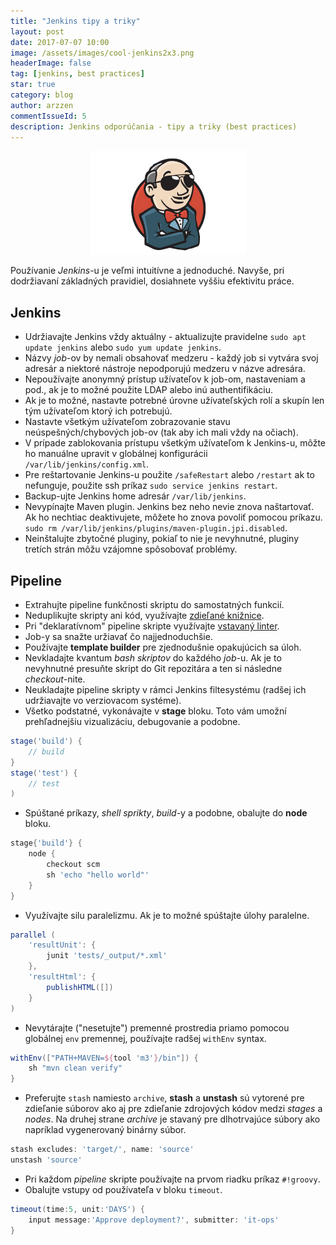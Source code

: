 ```yaml
---
title: "Jenkins tipy a triky"
layout: post
date: 2017-07-07 10:00
image: /assets/images/cool-jenkins2x3.png
headerImage: false
tag: [jenkins, best practices]
star: true
category: blog
author: arzzen
commentIssueId: 5
description: Jenkins odporúčania - tipy a triky (best practices)
---
```


<center>
    <img src="/assets/images/cool-jenkins2x3.png" /> 
</center>

Používanie _Jenkins_-u je veľmi intuitívne a jednoduché. Navyše, pri dodržiavaní základných pravidiel, dosiahnete vyššiu efektivitu práce.

## Jenkins

- Udržiavajte Jenkins vždy aktuálny - aktualizujte pravidelne `sudo apt update jenkins` alebo `sudo yum update jenkins`.
- Názvy _job_-ov by nemali obsahovať medzeru - každý job si vytvára svoj adresár a niektoré nástroje nepodporujú medzeru v názve adresára.
- Nepoužívajte anonymný prístup užívateľov k job-om, nastaveniam a pod., ak je to možné použite LDAP alebo inú authentifikáciu.
- Ak je to možné, nastavte potrebné úrovne užívateľských rolí a skupín len tým užívateľom ktorý ich potrebujú.
- Nastavte všetkým užívateľom zobrazovanie stavu neúspešných/chybových job-ov (tak aby ich mali vždy na očiach).
- V prípade zablokovania prístupu všetkým užívateľom k Jenkins-u, môžte ho manuálne upravit v globálnej konfigurácii `/var/lib/jenkins/config.xml`.
- Pre reštartovanie Jenkins-u použite `/safeRestart` alebo `/restart` ak to nefunguje, použite ssh príkaz `sudo service jenkins restart`.
- Backup-ujte Jenkins home adresár `/var/lib/jenkins`.
- Nevypínajte Maven plugin. Jenkins bez neho nevie znova naštartovať. Ak ho nechtiac deaktivujete, môžete ho znova povoliť pomocou príkazu.
`sudo rm /var/lib/jenkins/plugins/maven-plugin.jpi.disabled`.
- Neinštalujte zbytočné pluginy, pokiaľ to nie je nevyhnutné, pluginy tretích strán môžu vzájomne spôsobovať problémy.


## Pipeline

- Extrahujte pipeline funkčnosti skriptu do samostatných funkcií.
- Neduplikujte skripty ani kód, využívajte [zdieľané knižnice](https://github.com/jenkinsci/workflow-cps-global-lib-plugin/blob/master/README.md).
- Pri "deklaratívnom" pipeline skripte využívajte [vstavaný linter](https://jenkins.io/doc/book/pipeline/development/#linter).
- Job-y sa snažte uržiavať čo najjednoduchšie.
- Používajte **template builder** pre zjednodušnie opakujúcich sa úloh.
- Nevkladajte kvantum _bash skriptov_ do každého _job_-u. Ak je to nevyhnutné presuňte skript do Git repozitára a ten si následne _checkout_-nite.
- Neukladajte pipeline skripty v rámci Jenkins filtesystému (radšej ich udržiavajte vo verziovacom systéme).
- Všetko podstatné, vykonávajte v **stage** bloku. Toto vám umožní prehľadnejšiu vizualizáciu, debugovanie a podobne.
```groovy
stage('build') {
    // build
}
stage('test') {
    // test
)
```
- Spúštané príkazy, _shell sprikty_, _build_-y a podobne, obalujte do **node** bloku.
```groovy
stage{'build'} {
    node {
        checkout scm
        sh 'echo "hello world"'
    }
}
```
- Využívajte silu paralelizmu. Ak je to možné spúštajte úlohy paralelne.
```groovy
parallel (
    'resultUnit': {
        junit 'tests/_output/*.xml'
    },
    'resultHtml': {
        publishHTML([])
    }
)
```
- Nevytárajte ("nesetujte") premenné prostredia priamo pomocou globálnej `env` premennej, používajte radšej `withEnv` syntax.
```groovy
withEnv(["PATH+MAVEN=${tool 'm3'}/bin"]) {
    sh "mvn clean verify"
}
```
- Preferujte `stash` namiesto `archive`, **stash** a **unstash** sú vytorené pre zdieľanie súborov ako aj pre zdieľanie zdrojových kódov medzi _stages_ a _nodes_.
Na druhej strane _archive_ je stavaný pre dlhotrvajúce súbory ako napríklad vygenerovaný binárny súbor.
```groovy
stash excludes: 'target/', name: 'source'
unstash 'source'
```
- Pri každom _pipeline_ skripte používajte na prvom riadku príkaz `#!groovy`.
- Obalujte vstupy od používateľa v bloku `timeout`.
```groovy
timeout(time:5, unit:'DAYS') {
    input message:'Approve deployment?', submitter: 'it-ops'
}
```

